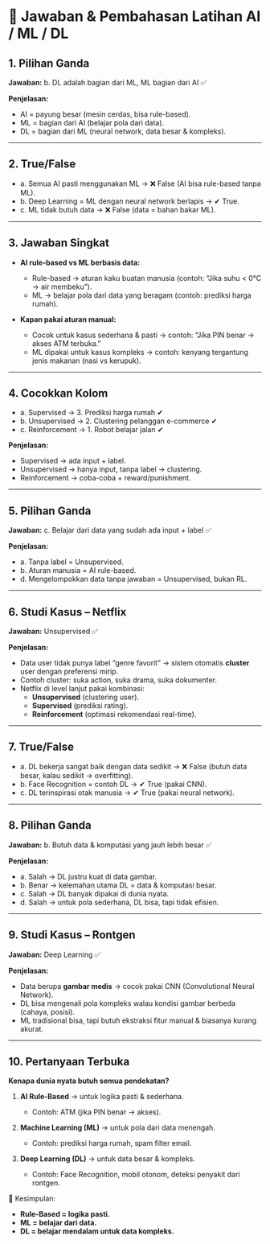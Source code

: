 # 📝 Jawaban & Pembahasan Latihan AI / ML / DL

## 1. Pilihan Ganda
**Jawaban:** b. DL adalah bagian dari ML, ML bagian dari AI ✅  

**Penjelasan:**  
- AI = payung besar (mesin cerdas, bisa rule-based).  
- ML = bagian dari AI (belajar pola dari data).  
- DL = bagian dari ML (neural network, data besar & kompleks).  

---

## 2. True/False
- a. Semua AI pasti menggunakan ML → ❌ False (AI bisa rule-based tanpa ML).  
- b. Deep Learning = ML dengan neural network berlapis → ✔ True.  
- c. ML tidak butuh data → ❌ False (data = bahan bakar ML).  

---

## 3. Jawaban Singkat
- **AI rule-based vs ML berbasis data:**  
  - Rule-based → aturan kaku buatan manusia (contoh: “Jika suhu < 0°C → air membeku”).  
  - ML → belajar pola dari data yang beragam (contoh: prediksi harga rumah).  

- **Kapan pakai aturan manual:**  
  - Cocok untuk kasus sederhana & pasti → contoh: “Jika PIN benar → akses ATM terbuka.”  
  - ML dipakai untuk kasus kompleks → contoh: kenyang tergantung jenis makanan (nasi vs kerupuk).  

---

## 4. Cocokkan Kolom
- a. Supervised → 3. Prediksi harga rumah ✔  
- b. Unsupervised → 2. Clustering pelanggan e-commerce ✔  
- c. Reinforcement → 1. Robot belajar jalan ✔  

**Penjelasan:**  
- Supervised → ada input + label.  
- Unsupervised → hanya input, tanpa label → clustering.  
- Reinforcement → coba-coba + reward/punishment.  

---

## 5. Pilihan Ganda
**Jawaban:** c. Belajar dari data yang sudah ada input + label ✅  

**Penjelasan:**  
- a. Tanpa label = Unsupervised.  
- b. Aturan manusia = AI rule-based.  
- d. Mengelompokkan data tanpa jawaban = Unsupervised, bukan RL.  

---

## 6. Studi Kasus – Netflix
**Jawaban:** Unsupervised ✅  

**Penjelasan:**  
- Data user tidak punya label “genre favorit” → sistem otomatis **cluster** user dengan preferensi mirip.  
- Contoh cluster: suka action, suka drama, suka dokumenter.  
- Netflix di level lanjut pakai kombinasi:  
  - **Unsupervised** (clustering user).  
  - **Supervised** (prediksi rating).  
  - **Reinforcement** (optimasi rekomendasi real-time).  

---

## 7. True/False
- a. DL bekerja sangat baik dengan data sedikit → ❌ False (butuh data besar, kalau sedikit → overfitting).  
- b. Face Recognition = contoh DL → ✔ True (pakai CNN).  
- c. DL terinspirasi otak manusia → ✔ True (pakai neural network).  

---

## 8. Pilihan Ganda
**Jawaban:** b. Butuh data & komputasi yang jauh lebih besar ✅  

**Penjelasan:**  
- a. Salah → DL justru kuat di data gambar.  
- b. Benar → kelemahan utama DL = data & komputasi besar.  
- c. Salah → DL banyak dipakai di dunia nyata.  
- d. Salah → untuk pola sederhana, DL bisa, tapi tidak efisien.  

---

## 9. Studi Kasus – Rontgen
**Jawaban:** Deep Learning ✅  

**Penjelasan:**  
- Data berupa **gambar medis** → cocok pakai CNN (Convolutional Neural Network).  
- DL bisa mengenali pola kompleks walau kondisi gambar berbeda (cahaya, posisi).  
- ML tradisional bisa, tapi butuh ekstraksi fitur manual & biasanya kurang akurat.  

---

## 10. Pertanyaan Terbuka
**Kenapa dunia nyata butuh semua pendekatan?**

1. **AI Rule-Based** → untuk logika pasti & sederhana.  
   - Contoh: ATM (jika PIN benar → akses).  

2. **Machine Learning (ML)** → untuk pola dari data menengah.  
   - Contoh: prediksi harga rumah, spam filter email.  

3. **Deep Learning (DL)** → untuk data besar & kompleks.  
   - Contoh: Face Recognition, mobil otonom, deteksi penyakit dari rontgen.  

📌 Kesimpulan:  
- **Rule-Based = logika pasti.**  
- **ML = belajar dari data.**  
- **DL = belajar mendalam untuk data kompleks.**  

